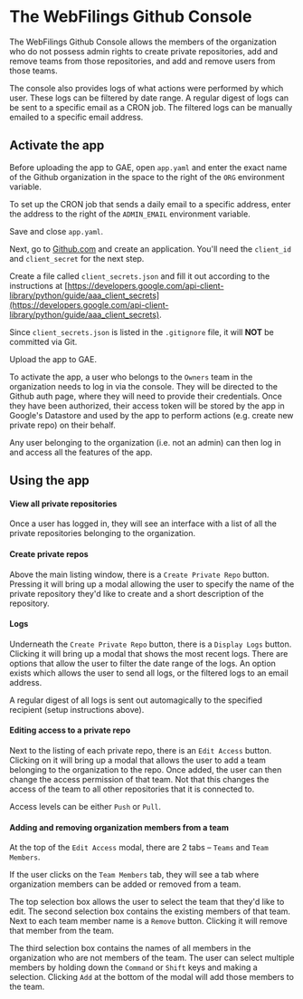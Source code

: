 # The WebFilings Github Console

The WebFilings Github Console allows the members of the organization who do not possess admin rights to create private repositories, add and remove teams from those repositories, and add and remove users from those teams.

The console also provides logs of what actions were performed by which user. These logs can be filtered by date range. A regular digest of logs can be sent to a specific email as a CRON job. The filtered logs can be manually emailed to a specific email address.

## Activate the app

Before uploading the app to GAE, open `app.yaml` and enter the exact name of the Github organization in the space to the right of the `ORG` environment variable.

To set up the CRON job that sends a daily email to a specific address, enter the address to the right of the `ADMIN_EMAIL` environment variable. 

Save and close `app.yaml`.

Next, go to [Github.com](http://github.com) and create an application. You'll need the `client_id` and `client_secret` for the next step.

Create a file called `client_secrets.json` and fill it out according to the instructions at [https://developers.google.com/api-client-library/python/guide/aaa_client_secrets](https://developers.google.com/api-client-library/python/guide/aaa_client_secrets). 

Since `client_secrets.json` is listed in the `.gitignore` file, it will **NOT** be committed via Git. 

Upload the app to GAE.

To activate the app, a user who belongs to the `Owners` team in the organization needs to log in via the console. They will be directed to the Github auth page, where they will need to provide their credentials. Once they have been authorized, their access token will be stored by the app in Google's Datastore and used by the app to perform actions (e.g. create new private repo) on their behalf.

Any user belonging to the organization (i.e. not an admin) can then log in and access all the features of the app.

## Using the app

#### View all private repositories

Once a user has logged in, they will see an interface with a list of all the private repositories belonging to the organization.

#### Create private repos

Above the main listing window, there is a `Create Private Repo` button. Pressing it will bring up a modal allowing the user to specify the name of the private repository they'd like to create and a short description of the repository.

#### Logs

Underneath the `Create Private Repo` button, there is a `Display Logs` button. Clicking it will bring up a modal that shows the most recent logs. There are options that allow the user to filter the date range of the logs. An option exists which allows the user to send all logs, or the filtered logs to an email address.

A regular digest of all logs is sent out automagically to the specified recipient (setup instructions above).

#### Editing access to a private repo

Next to the listing of each private repo, there is an `Edit Access` button. Clicking on it will bring up a modal that allows the user to add a team belonging to the organization to the repo. Once added, the user can then change the access permission of that team. Not that this changes the access of the team to all other repositories that it is connected to.

Access levels can be either `Push` or `Pull`.

#### Adding and removing organization members from a team

At the top of the `Edit Access` modal, there are 2 tabs – `Teams` and `Team Members`. 

If the user clicks on the `Team Members` tab, they will see a tab where organization members can be added or removed from a team. 

The top selection box allows the user to select the team that they'd like to edit. The second selection box contains the existing members of that team. Next to each team member name is a `Remove` button. Clicking it will remove that member from the team.

The third selection box contains the names of all members in the organization who are not members of the team. The user can select multiple members by holding down the `Command` or `Shift` keys and making a selection. Clicking `Add` at the bottom of the modal will add those members to the team.
